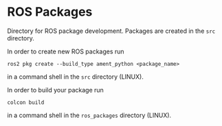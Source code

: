 # ROS Packages

Directory for ROS package development.
Packages are created in the `src` directory.

In order to create new ROS packages run 
```
ros2 pkg create --build_type ament_python <package_name>
```
in a command shell in the `src` directory (LINUX).

In order to build your package run
```
colcon build
```
in a command shell in the `ros_packages` directory (LINUX).
